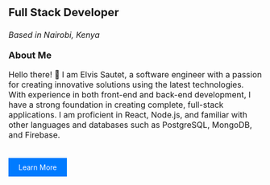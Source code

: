<p style="font-size: 22px; font-weight: bold;">Full Stack Developer</p>
<p style="font-size: 16px; font-style: italic;">Based in Nairobi, Kenya</p>

<p style="font-size: 18px; font-weight: bold; margin-top: 20px;">About Me</p>
<p style="font-size: 16px;">
  Hello there! 🌊 I am Elvis Sautet, a software engineer with a passion for creating innovative solutions using the latest technologies. With experience in both front-end and back-end development, I have a strong foundation in creating complete, full-stack applications. I am proficient in React, Node.js, and familiar with other languages and databases such as PostgreSQL, MongoDB, and Firebase.
</p>

<a style="display: inline-block; background-color: #007bff; color: white; padding: 10px 20px; text-decoration: none; margin-top: 20px;" href="#">Learn More</a>
